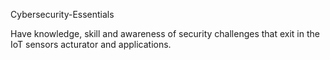 Cybersecurity-Essentials

Have knowledge, skill and awareness of security challenges that exit in the IoT sensors acturator and applications.
